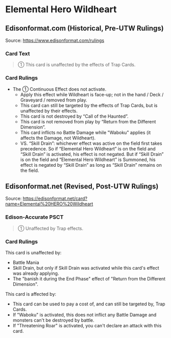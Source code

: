 # Elemental Hero Wildheart

## Edisonformat.com (Historical, Pre-UTW Rulings)

Source: https://www.edisonformat.com/rulings

### Card Text

> ① This card is unaffected by the effects of Trap Cards.

### Card Rulings

*   The ① Continuous Effect does not activate.
    *   Apply this effect while Wildheart is face-up; not in the hand / Deck / Graveyard / removed from play.
    *   This card can still be targeted by the effects of Trap Cards, but is unaffected by their effects.
    *   This card is not destroyed by “Call of the Haunted”.
    *   This card is not removed from play by “Return from the Different Dimension”.
    *   This card inflicts no Battle Damage while "Waboku" applies (it affects the Damage, not Wildheart).
    *   VS. “Skill Drain”: whichever effect was active on the field first takes precedence. So if “Elemental Hero Wildheart” is on the field and “Skill Drain” is activated, his effect is not negated. But if “Skill Drain” is on the field and “Elemental Hero Wildheart” is Summoned, his effect is negated by “Skill Drain” as long as “Skill Drain” remains on the field.

## Edisonformat.net (Revised, Post-UTW Rulings)

Source: https://edisonformat.net/card?name=Elemental%20HERO%20Wildheart

### Edison-Accurate PSCT

> ① Unaffected by Trap effects.

### Card Rulings

This card is unaffected by:
*   Battle Mania
*   Skill Drain, but only if Skill Drain was activated while this card's effect was already applying.
*   The "banish it during the End Phase" effect of "Return from the Different Dimension".

This card is affected by:
*   This card can be used to pay a cost of, and can still be targeted by, Trap Cards.
*   If "Waboku" is activated, this does not inflict any Battle Damage and monsters can't be destroyed by battle.
*   If "Threatening Roar" is activated, you can't declare an attack with this card.
            